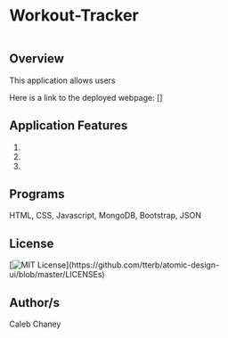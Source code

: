 # Workout-Tracker

![]()

## Overview
This application allows users 

Here is a link to the deployed webpage: []

## Application Features
1) 
2)
3) 


## Programs
HTML, CSS, Javascript, MongoDB, Bootstrap, JSON

## License 
[![MIT License](https://img.shields.io/apm/l/atomic-design-ui.svg?)](https://github.com/tterb/atomic-design-ui/blob/master/LICENSEs)

## Author/s
Caleb Chaney
